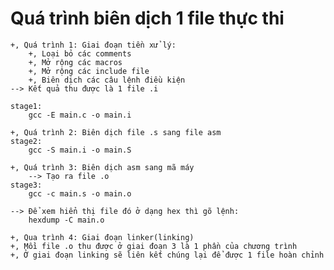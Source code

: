 # Quá trình biên dịch 1 file thực thi

    +, Quá trình 1: Giai đoạn tiền xử lý:
        +, Loại bỏ các comments
        +, Mở rộng các macros
        +, Mở rộng các include file
        +, Biên dịch các câu lệnh điều kiện
    --> Kết quả thu được là 1 file .i

    stage1:
        gcc -E main.c -o main.i

    +, Quá trình 2: Biên dịch file .s sang file asm
    stage2:
        gcc -S main.i -o main.S

    +, Quá trình 3: Biên dịch asm sang mã máy
        --> Tạo ra file .o
    stage3:
        gcc -c main.s -o main.o

    --> Để xem hiển thị file đó ở dạng hex thì gõ lệnh:
        hexdump -C main.o

    +, Qua trình 4: Giai đoạn linker(linking)   
    +, Mồi file .o thu được ở giai đoạn 3 là 1 phần của chương trình
    +, Ở giai đoạn linking sẽ liên kết chúng lại để được 1 file hoàn chỉnh
